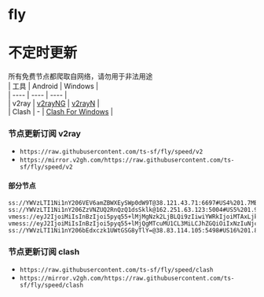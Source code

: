 # fly
# 不定时更新
所有免费节点都爬取自网络，请勿用于非法用途  
|  工具  | Android  | Windows  |  
|  ----  | ----   | ----  |  
| v2ray  | [v2rayNG](https://github.com/2dust/v2rayNG/releases) | [v2rayN](https://github.com/2dust/v2rayN/releases) |  
| Clash  | - | [Clash For Windows](https://github.com/2dust/clashN/releases) | 
  
### 节点更新订阅  v2ray
- `https://raw.githubusercontent.com/ts-sf/fly/speed/v2`  
- `https://mirror.v2gh.com/https://raw.githubusercontent.com/ts-sf/fly/speed/v2`  

#### 部分节点  
``` 
ss://YWVzLTI1Ni1nY206VEV6amZBWXEySWp0dW9T@38.121.43.71:6697#US4%201.7MB%2Fs
ss://YWVzLTI1Ni1nY206ZzVNZUQ2RnQzQ1dsSklk@162.251.63.123:5004#US5%201.9MB%2Fs
vmess://eyJ2IjoiMiIsInBzIjoi5pyq55+lMjMgNzk2LjBLQi9zIiwiYWRkIjoiMTAxLjk5LjkxLjIzNCIsInBvcnQiOiIzNjcwMCIsImlkIjoiMTI3ZmY0M2MtMTg1MS00YjJkLWJhOGMtNmFmYmEyMWVjMDRkIiwiYWlkIjoiMCIsInNjeSI6ImF1dG8iLCJuZXQiOiJ0Y3AiLCJ0eXBlIjoiIiwiaG9zdCI6IiIsInBhdGgiOiIiLCJ0bHMiOiIiLCJzbmkiOiIiLCJ0ZXN0X25hbWUiOiIyMyJ9
vmess://eyJ2IjoiMiIsInBzIjoi5pyq55+lMjQgMTcuMU1CL3MiLCJhZGQiOiIxNzIuNjcuMjEzLjE2NiIsInBvcnQiOiIyMDUzIiwiaWQiOiJhZmI4MzdhZC03OWU3LTQ0MzgtOTZkMS1iOGY3MDc3OTk5YWEiLCJhaWQiOiIwIiwic2N5IjoiYXV0byIsIm5ldCI6IndzIiwidHlwZSI6IiIsImhvc3QiOiJyYWsyLXN1Yi45MzIucHAudWEiLCJwYXRoIjoiL3JhazItc3ViLjkzMi5wcC51YSIsInRscyI6InRscyIsInNuaSI6InJhazItc3ViLjkzMi5wcC51YSIsInRlc3RfbmFtZSI6IjI0In0=
ss://YWVzLTI1Ni1nY206bEdxczk1UWtGSG8yTlY=@38.83.114.105:5498#US16%201.8MB%2Fs
```
### 节点更新订阅  clash
- `https://raw.githubusercontent.com/ts-sf/fly/speed/clash`  
- `https://mirror.v2gh.com/https://raw.githubusercontent.com/ts-sf/fly/speed/clash`  


